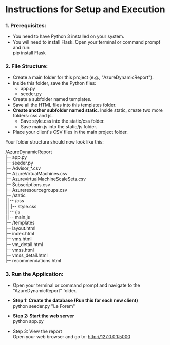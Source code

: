 # **Instructions for Setup and Execution**

### **1\. Prerequisites:**

* You need to have Python 3 installed on your system.  
* You will need to install Flask. Open your terminal or command prompt and run:  
  pip install Flask

### **2\. File Structure:**

* Create a main folder for this project (e.g., "AzureDynamicReport").  
* Inside this folder, save the Python files:  
  * app.py  
  * seeder.py  
* Create a subfolder named templates.  
* Save all the HTML files into this templates folder.  
* **Create another subfolder named static**. Inside static, create two more folders: css and js.  
  * Save style.css into the static/css folder.  
  * Save main.js into the static/js folder.  
* Place your client's CSV files in the main project folder.

Your folder structure should now look like this:

/AzureDynamicReport  
|-- app.py  
|-- seeder.py  
|-- Advisor\_\*.csv  
|-- AzureVirtualMachines.csv  
|-- AzurevirtualMachineScaleSets.csv  
|-- Subscriptions.csv  
|-- Azureresourcegroups.csv  
|-- /static  
|   |-- /css  
|   |   |-- style.css  
|   |-- /js  
|       |-- main.js  
|-- /templates  
    |-- layout.html  
    |-- index.html  
    |-- vms.html  
    |-- vm\_detail.html  
    |-- vmss.html  
    |-- vmss\_detail.html  
    |-- recommendations.html

### **3\. Run the Application:**

* Open your terminal or command prompt and navigate to the "AzureDynamicReport" folder.  
* **Step 1: Create the database (Run this for each new client)**  
  python seeder.py "Le Forem"

* **Step 2: Start the web server**  
  python app.py

* Step 3: View the report  
  Open your web browser and go to: http://127.0.0.1:5000